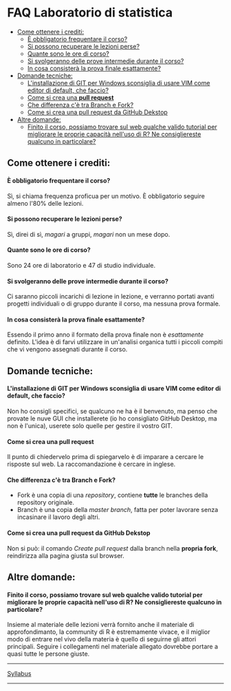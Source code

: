 FAQ Laboratorio di statistica
================

-   [Come ottenere i crediti:](#come-ottenere-i-crediti)
    -   [È obbligatorio frequentare il corso?](#è-obbligatorio-frequentare-il-corso)
    -   [Si possono recuperare le lezioni perse?](#si-possono-recuperare-le-lezioni-perse)
    -   [Quante sono le ore di corso?](#quante-sono-le-ore-di-corso)
    -   [Si svolgeranno delle prove intermedie durante il corso?](#si-svolgeranno-delle-prove-intermedie-durante-il-corso)
    -   [In cosa consisterà la prova finale esattamente?](#in-cosa-consisterà-la-prova-finale-esattamente)
-   [Domande tecniche:](#domande-tecniche)
    -   [L'installazione di GIT per Windows sconsiglia di usare VIM come editor di default, che faccio?](#linstallazione-di-git-per-windows-sconsiglia-di-usare-vim-come-editor-di-default-che-faccio)
    -   [Come si crea una **pull request**](#come-si-crea-una-pull-request)
    -   [Che differenza c'è tra Branch e Fork?](#che-differenza-cè-tra-branch-e-fork)
    -   [Come si crea una pull request da GitHub Dekstop](#come-si-crea-una-pull-request-da-github-dekstop)
-   [Altre domande:](#altre-domande)
    -   [Finito il corso, possiamo trovare sul web qualche valido tutorial per migliorare le proprie capacità nell'uso di R? Ne consigliereste qualcuno in particolare?](#finito-il-corso-possiamo-trovare-sul-web-qualche-valido-tutorial-per-migliorare-le-proprie-capacità-nelluso-di-r-ne-consigliereste-qualcuno-in-particolare)

Come ottenere i crediti:
------------------------

#### È obbligatorio frequentare il corso?

Sì, si chiama frequenza proficua per un motivo. È obbligatorio seguire almeno l'80% delle lezioni.

#### Si possono recuperare le lezioni perse?

Sì, direi di sì, *magari* a gruppi, *magari* non un mese dopo.

#### Quante sono le ore di corso?

Sono 24 ore di laboratorio e 47 di studio individuale.

#### Si svolgeranno delle prove intermedie durante il corso?

Ci saranno piccoli incarichi di lezione in lezione, e verranno portati avanti progetti individuali o di gruppo durante il corso, ma nessuna prova formale.

#### In cosa consisterà la prova finale esattamente?

Essendo il primo anno il formato della prova finale non è *esattamente* definito.
L'idea è di farvi utilizzare in un'analisi organica tutti i piccoli compiti che vi vengono assegnati durante il corso.

Domande tecniche:
-----------------

#### L'installazione di GIT per Windows sconsiglia di usare VIM come editor di default, che faccio?

Non ho consigli specifici, se qualcuno ne ha è il benvenuto, ma penso che provate le nuve GUI che installerete (io ho consigliato GitHub Desktop, ma non è l'unica), userete solo quelle per gestire il vostro GIT.

#### Come si crea una **pull request**

Il punto di chiedervelo prima di spiegarvelo è di imparare a cercare le risposte sul web.
La raccomandazione è cercare in inglese.

#### Che differenza c'è tra Branch e Fork?

-   Fork è una copia di una *repository*, contiene **tutte** le branches della repository originale.
-   Branch è una copia della *master branch*, fatta per poter lavorare senza incasinare il lavoro degli altri.

#### Come si crea una pull request da GitHub Dekstop

Non si può: il comando *Create pull request* dalla branch nella **propria fork**, reindirizza alla pagina giusta sul browser.

Altre domande:
--------------

#### Finito il corso, possiamo trovare sul web qualche valido tutorial per migliorare le proprie capacità nell'uso di R? Ne consigliereste qualcuno in particolare?

Insieme al materiale delle lezioni verrà fornito anche il materiale di approfondimanto, la community di R è estremamente vivace, e il miglior modo di entrare nel vivo della materia è quello di seguirne gli attori principali. Seguire i collegamenti nel materiale allegato dovrebbe portare a quasi tutte le persone giuste.

------------------------------------------------------------------------

[Syllabus](../README.md)

------------------------------------------------------------------------
